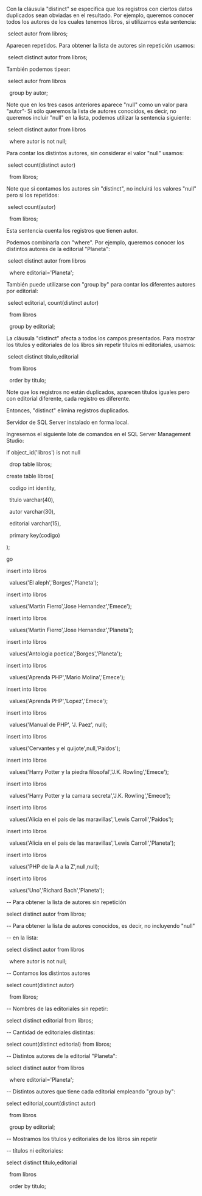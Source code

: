 Con la cláusula "distinct" se especifica que los registros con ciertos datos duplicados sean obviadas en el resultado. Por ejemplo, queremos conocer todos los autores de los cuales tenemos libros, si utilizamos esta sentencia:



&nbsp;select autor from libros;

Aparecen repetidos. Para obtener la lista de autores sin repetición usamos:



&nbsp;select distinct autor from libros;

También podemos tipear:



&nbsp;select autor from libros

&nbsp; group by autor;

Note que en los tres casos anteriores aparece "null" como un valor para "autor"· Si sólo queremos la lista de autores conocidos, es decir, no queremos incluir "null" en la lista, podemos utilizar la sentencia siguiente:



&nbsp;select distinct autor from libros

&nbsp; where autor is not null;

Para contar los distintos autores, sin considerar el valor "null" usamos:



&nbsp;select count(distinct autor)

&nbsp; from libros;

Note que si contamos los autores sin "distinct", no incluirá los valores "null" pero si los repetidos:



&nbsp;select count(autor)

&nbsp; from libros;

Esta sentencia cuenta los registros que tienen autor.



Podemos combinarla con "where". Por ejemplo, queremos conocer los distintos autores de la editorial "Planeta":



&nbsp;select distinct autor from libros

&nbsp; where editorial='Planeta';

También puede utilizarse con "group by" para contar los diferentes autores por editorial:



&nbsp;select editorial, count(distinct autor)

&nbsp; from libros

&nbsp; group by editorial;

La cláusula "distinct" afecta a todos los campos presentados. Para mostrar los títulos y editoriales de los libros sin repetir títulos ni editoriales, usamos:



&nbsp;select distinct titulo,editorial

&nbsp; from libros

&nbsp; order by titulo;

Note que los registros no están duplicados, aparecen títulos iguales pero con editorial diferente, cada registro es diferente.



Entonces, "distinct" elimina registros duplicados.



Servidor de SQL Server instalado en forma local.

Ingresemos el siguiente lote de comandos en el SQL Server Management Studio:



if object\_id('libros') is not null

&nbsp; drop table libros;



create table libros(

&nbsp; codigo int identity,

&nbsp; titulo varchar(40),

&nbsp; autor varchar(30),

&nbsp; editorial varchar(15),

&nbsp; primary key(codigo)

);



go



insert into libros

&nbsp; values('El aleph','Borges','Planeta');

insert into libros

&nbsp; values('Martin Fierro','Jose Hernandez','Emece');

insert into libros

&nbsp; values('Martin Fierro','Jose Hernandez','Planeta');

insert into libros

&nbsp; values('Antologia poetica','Borges','Planeta');

insert into libros

&nbsp; values('Aprenda PHP','Mario Molina','Emece');

insert into libros

&nbsp; values('Aprenda PHP','Lopez','Emece');

insert into libros

&nbsp; values('Manual de PHP', 'J. Paez', null);

insert into libros

&nbsp; values('Cervantes y el quijote',null,'Paidos');

insert into libros

&nbsp; values('Harry Potter y la piedra filosofal','J.K. Rowling','Emece');

insert into libros

&nbsp; values('Harry Potter y la camara secreta','J.K. Rowling','Emece');

insert into libros

&nbsp; values('Alicia en el pais de las maravillas','Lewis Carroll','Paidos');

insert into libros

&nbsp; values('Alicia en el pais de las maravillas','Lewis Carroll','Planeta');

insert into libros

&nbsp; values('PHP de la A a la Z',null,null);

insert into libros

&nbsp; values('Uno','Richard Bach','Planeta');



-- Para obtener la lista de autores sin repetición

select distinct autor from libros;



-- Para obtener la lista de autores conocidos, es decir, no incluyendo "null" 

-- en la lista:

select distinct autor from libros

&nbsp; where autor is not null;



-- Contamos los distintos autores

select count(distinct autor)

&nbsp; from libros;



-- Nombres de las editoriales sin repetir:

select distinct editorial from libros;



--  Cantidad de editoriales distintas:

select count(distinct editorial) from libros;



-- Distintos autores de la editorial "Planeta":

select distinct autor from libros

&nbsp; where editorial='Planeta';



-- Distintos autores que tiene cada editorial empleando "group by":

select editorial,count(distinct autor)

&nbsp; from libros

&nbsp; group by editorial;



-- Mostramos los títulos y editoriales de los libros sin repetir 

-- títulos ni editoriales:

select distinct titulo,editorial

&nbsp; from libros

&nbsp; order by titulo;

